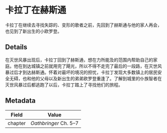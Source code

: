 # 卡拉丁在赫斯通
卡拉丁在继续去寻找失踪的、变形的歌者之前，先回到了赫斯通与他的家人再会，也见到了新出生的小欧罗登。

## Details
在灭世风暴出现后，卡拉丁回到了赫斯通，想在力所能及的范围内帮助自己的家庭。他在到达城镇之前就用完了飓光，所以不得不走完了最后的一段路，在灭世风暴过后才到达赫斯通。怀着对最坏的境况的担忧，卡拉丁发现大多数镇上的居民安全无碍，也和他的父母以及新出生的弟弟欧罗登重逢了。了解到城里的仆族智者在灭世风暴过后都逃跑了以后，卡拉丁踏上了寻找他们的旅程。

## Metadata
| Field | Value |
| ----- | ----- |
| chapter | *Oathbringer* Ch. 5–7 |

